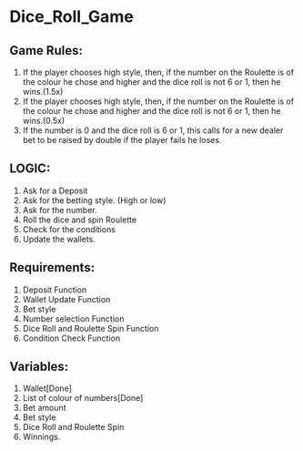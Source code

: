 # Dice_Roll_Game

## Game Rules:
1. If the player chooses high style, then, if the number on the Roulette is of the colour he chose and higher and the dice roll is not 6 or 1, then he wins.(1.5x)
2. If the player chooses high style, then, if the number on the Roulette is of the colour he chose and higher and the dice roll is not 6 or 1, then he wins.(0.5x)
3. If the number is 0 and the dice roll is 6 or 1, this calls for a new dealer bet to be raised by double if the player fails he loses.

## LOGIC:
1. Ask for a Deposit
2. Ask for the betting style. (High or low)
3. Ask for the number.
4. Roll the dice and spin Roulette
5. Check for the conditions 
6. Update the wallets.


## Requirements:
1. Deposit Function
2. Wallet Update Function
3. Bet style
4. Number selection Function
5. Dice Roll and Roulette Spin Function
6. Condition Check Function

## Variables:
1. Wallet[Done]
2. List of colour of numbers[Done]
3. Bet amount
4. Bet style
5. Dice Roll and Roulette Spin
6. Winnings.
